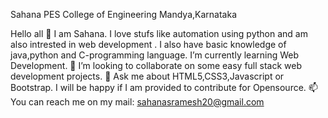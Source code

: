  Sahana	
PES College of Engineering
Mandya,Karnataka

Hello  all 👋
I am Sahana.
I love stufs like automation  using python and am also intrested in web development .
I also have basic knowledge of java,python and C-programming language.
 I’m currently learning Web Development.
👯 I’m looking to collaborate on some easy full stack web development projects.
💬 Ask me about HTML5,CSS3,Javascript or Bootstrap.
I will be  happy if I am provided to contribute for Opensource.
📫 You can reach me on my mail: sahanasramesh20@gmail.com
